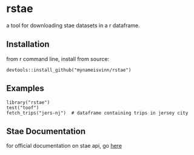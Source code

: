 # rstae

a tool for downloading stae datasets in a r dataframe.

## Installation
from r command line, install from source:
``` 
devtools::install_github("mynameisvinn/rstae")
```

## Examples
```
library("rstae")
test("toof")
fetch_trips("jers-nj")  # dataframe containing trips in jersey city
```

## Stae Documentation
for official documentation on stae api, go [here](https://docs.municipal.systems/)